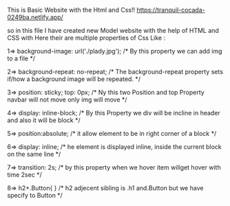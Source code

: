 
This is Basic Website with the Html and Css!!
https://tranquil-cocada-0249ba.netlify.app/


so in this file I have created new Model website with the help of HTML and CSS with 
 Here their are multiple properties of Css Like :
 
   1=> background-image: url('./plady.jpg');
    /* By this property we can add img to a file */

   2=> background-repeat: no-repeat;
    /* The background-repeat property sets if/how a background image will be repeated. */

   3=> position: sticky;
       top: 0px;
    /* Ny this two Position and top Property navbar will not move only img will move */
    

   4=> display: inline-block;
    /* By this Property we div will be incline in header and also it will be block */
  
   5=> position:absolute;
    /* it allow element to be in right corner of a block */

   6=> display: inline;
    /* he element is displayed inline, inside the current block on the same line */

   7=> transition: 2s;
    /* by this property when we hover item willget hover with time 2sec */

   8=> h2+.Button{
}
    /* h2 adjecent sibling is .h1 and.Button but we have specify to Button */
    
